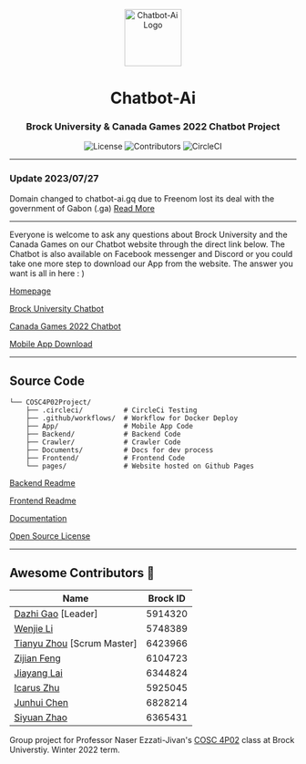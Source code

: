 <p align="center">
  <img alt="Chatbot-Ai Logo" src="https://chatbot-ai.gq/images/logo.webp" width="100px" />
  <h1 align="center">Chatbot-Ai</h1>
</p>

<p align="center">
  <h3 align="center">Brock University & Canada Games 2022 Chatbot Project</h3>
</p>

<p align="center">
  <img alt="License" src="https://img.shields.io/github/license/COSC-4P02/COSC4P02Project">
  <img alt="Contributors" src="https://img.shields.io/github/contributors/COSC-4P02/COSC4P02Project">
  <img alt="CircleCI" src="https://circleci.com/gh/COSC-4P02/COSC4P02Project/tree/main.svg?style=svg">
</p>

---

### Update 2023/07/27

Domain changed to chatbot-ai.gq due to Freenom lost its deal with the government of Gabon (.ga) [Read More](https://domainincite.com/28814-millions-of-domains-to-be-deleted-as-freenom-loses-its-first-tld)

---

Everyone is welcome to ask any questions about Brock University and the Canada Games on our Chatbot website through the direct link below. The Chatbot is also available on Facebook messenger and Discord or you could take one more step to download our App from the website. The answer you want is all in here : )

[Homepage](https://chatbot-ai.gq)

[Brock University Chatbot](https://web.chatbot-ai.gq/?bot=brock)

[Canada Games 2022 Chatbot](https://web.chatbot-ai.gq/?bot=game)

[Mobile App Download](https://app.chatbot-ai.gq)

---

## Source Code

```
└── COSC4P02Project/
    ├── .circleci/          # CircleCi Testing
    ├── .github/workflows/  # Workflow for Docker Deploy
    ├── App/                # Mobile App Code
    ├── Backend/            # Backend Code
    ├── Crawler/            # Crawler Code
    ├── Documents/          # Docs for dev process
    ├── Frontend/           # Frontend Code
    └── pages/              # Website hosted on Github Pages
```

[Backend Readme](https://github.com/COSC-4P02/COSC4P02Project/blob/main/Backend/README.md)

[Frontend Readme](https://github.com/COSC-4P02/COSC4P02Project/blob/main/Frontend/README.md)

[Documentation](https://docs.chatbot-ai.gq)

[Open Source License](https://docs.chatbot-ai.gq/code/open-source.html)

---

## Awesome Contributors 🌟

|Name|Brock ID|
|--|--|
| [Dazhi Gao](https://github.com/AlbatrossBill) [Leader] | 5914320 |
| [Wenjie Li](https://github.com/lwj-super7) | 5748389 |
| [Tianyu Zhou](https://github.com/KrunkZhou) [Scrum Master] | 6423966 |
| [Zijian Feng](https://github.com/kevinFen) | 6104723 |
| [Jiayang Lai](https://github.com/INSIDERDAVIDLAI) | 6344824 |
| [Icarus Zhu](https://github.com/ICARUSCLOVER) | 5925045 |
| [Junhui Chen](https://github.com/charles11223344) | 6828214 |
| [Siyuan Zhao](https://github.com/Barry1208) | 6365431 |

Group project for Professor Naser Ezzati-Jivan's [COSC 4P02](https://brocku.ca/webcal/2022/undergrad/cosc.html#COSC_4P02) class at Brock Universtiy. Winter 2022 term.